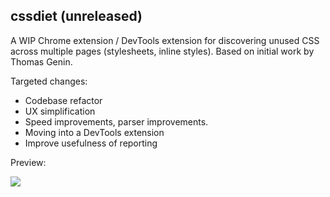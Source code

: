 
## cssdiet (unreleased)

A WIP Chrome extension / DevTools extension for discovering unused CSS across multiple pages (stylesheets, inline styles). Based on initial work by Thomas Genin.

Targeted changes:

* Codebase refactor
* UX simplification
* Speed improvements, parser improvements.
* Moving into a DevTools extension
* Improve usefulness of reporting

Preview:

![](http://i.imgur.com/JnvOkSJ.png)